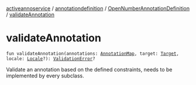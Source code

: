 [activeannoservice](../../index.md) / [annotationdefinition](../index.md) / [OpenNumberAnnotationDefinition](index.md) / [validateAnnotation](./validate-annotation.md)

# validateAnnotation

`fun validateAnnotation(annotations: `[`AnnotationMap`](../../document.annotation/-annotation-map.md)`, target: `[`Target`](../../annotationdefinition.target/-target/index.md)`, locale: `[`Locale`](https://docs.oracle.com/javase/6/docs/api/java/util/Locale.html)`?): `[`ValidationError`](../../api.annotate.dto/-validation-error/index.md)`?`

Validate an annotation based on the defined constraints, needs to be implemented by every subclass.

